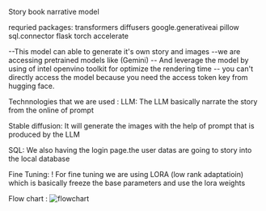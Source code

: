 Story book narrative model

requried packages:
        transformers
        diffusers
        google.generativeai
        pillow
        sql.connector
        flask
        torch
        accelerate

--This model can able to generate it's own story and images 
--we are accessing pretrained models  like (Gemini)
-- And  leverage the model by using of intel openvino toolkit for optimize the rendering time
-- you can't directly access the model because you need the access token key from hugging face.


Technnologies that we are used :
  LLM:
    The LLM basically narrate the story from the online of prompt

  Stable diffusion:
    It will generate the images with the help of prompt that is produced by the LLM

  SQL:
    We also having the login page.the user datas are going to story into the local database


  Fine Tuning:
    ! For fine tuning we are using LORA (low rank adaptatioin) which is basically freeze the base parameters and  use the lora weights


  Flow chart :
  ![flowchart](https://github.com/user-attachments/assets/5db35a84-337e-444a-b36b-9e2ddfab1dc0)

  
